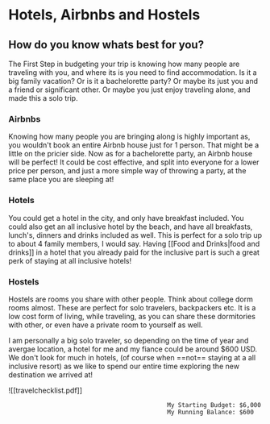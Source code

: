 # Hotels, Airbnbs and Hostels

## How do you know whats best for you?

The First Step in budgeting your trip is knowing how many people are traveling with you, and where its is you need to find accommodation. Is it a big family vacation? Or is it a bachelorette party? Or maybe its just you and a friend or significant other. Or maybe you just enjoy traveling alone, and made this a solo trip. 

### Airbnbs
Knowing how many people you are bringing along is highly important as, you wouldn't book an entire Airbnb house just for 1 person. That might be a little on the pricier side. Now as for a  bachelorette party, an Airbnb house will be perfect! It could be cost effective, and split into everyone for a lower price per person, and just a more simple way of throwing a party, at the same place you are sleeping at!

### Hotels
You could get a hotel in the city, and only have breakfast included. You could also get an all inclusive hotel by the beach, and have all breakfasts, lunch's, dinners and drinks included as well. This is perfect for a solo trip up to about 4 family members, I would say. Having [[Food and Drinks|food and drinks]] in a hotel that you already paid for the inclusive part is such a great perk of staying at all inclusive hotels!

### Hostels
Hostels are rooms you share with other people. Think about college dorm rooms almost. These are perfect for solo travelers, backpackers etc. It is a low cost form of living, while traveling, as you can share these dormitories with other, or even have a private room to yourself as well. 

I am personally a big solo traveler, so depending on the time of year and avergae location, a hotel for me and my fiance could be around $600 USD. We don't look for much in hotels, (of course when ==not== staying at a all inclusive resort) as we like to spend our entire time exploring the new destination we arrived at!


![[travelchecklist.pdf]]








												My Starting Budget: $6,000
												My Running Balance: $600




